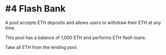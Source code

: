 # #4 Flash Bank

A pool accepts ETH deposits and allows users to withdraw their ETH at any time.

This pool has a balance of 1,000 ETH and performs ETH flash loans.

Take all ETH from the lending pool.